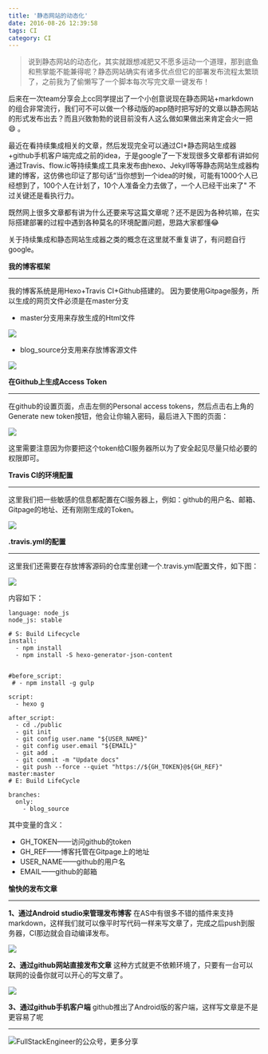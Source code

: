 ```yaml
---
title: '静态网站的动态化'
date: 2016-08-26 12:39:58
tags: CI
category: CI
---
```

>说到静态网站的动态化，其实就跟想减肥又不愿多运动一个道理，那到底鱼和熊掌能不能兼得呢？静态网站确实有诸多优点但它的部署发布流程太繁琐了，之前我为了偷懒写了一个脚本每次写完文章一键发布！

后来在一次team分享会上cc同学提出了一个小创意说现在静态网站+markdown的组合非常流行，我们可不可以做一个移动版的app随时把写好的文章以静态网站的形式发布出去？而且兴致勃勃的说目前没有人这么做如果做出来肯定会火一把😄 。

最近在看持续集成相关的文章，然后发现完全可以通过CI+静态网站生成器+github手机客户端完成之前的idea，于是google了一下发现很多文章都有讲如何通过Travis、flow.ic等持续集成工具来发布由hexo、Jekyll等等静态网站生成器构建的博客，这仿佛也印证了那句话“当你想到一个idea的时候，可能有1000个人已经想到了，100个人在计划了，10个人准备全力去做了，一个人已经干出来了" 不过关键还是看执行力。

既然网上很多文章都有讲为什么还要来写这篇文章呢？还不是因为各种坑嘛，在实际搭建部署的过程中遇到各种莫名的环境配置问题，思路大家都懂😂

关于持续集成和静态网站生成器之类的概念在这里就不重复讲了，有问题自行google。

**我的博客框架**
***
我的博客系统是用Hexo+Travis CI+Github搭建的。
因为要使用Gitpage服务，所以生成的网页文件必须是在master分支

* master分支用来存放生成的Html文件

![](https://github.com/logan62334/ImageArchive/raw/master/Android/23.png)

* blog_source分支用来存放博客源文件

![](https://github.com/logan62334/ImageArchive/raw/master/Android/24.png)

**在Github上生成Access Token**
***
在github的设置页面，点击左侧的Personal access tokens，然后点击右上角的Generate new token按钮，他会让你输入密码，最后进入下图的页面：

![](https://github.com/logan62334/ImageArchive/raw/master/Android/25.png)

这里需要注意因为你要把这个token给CI服务器所以为了安全起见尽量只给必要的权限即可。

**Travis CI的环境配置**
***
这里我们把一些敏感的信息都配置在CI服务器上，例如：github的用户名、邮箱、Gitpage的地址、还有刚刚生成的Token。

![](https://github.com/logan62334/ImageArchive/raw/master/Android/26.png)

**.travis.yml的配置**
***
这里我们还需要在存放博客源码的仓库里创建一个.travis.yml配置文件，如下图：

![](https://github.com/logan62334/ImageArchive/raw/master/Android/27.png)

内容如下：

```
language: node_js
node_js: stable

# S: Build Lifecycle
install:
  - npm install
  - npm install -S hexo-generator-json-content


#before_script:
 # - npm install -g gulp

script:
  - hexo g

after_script:
  - cd ./public
  - git init
  - git config user.name "${USER_NAME}"
  - git config user.email "${EMAIL}"
  - git add .
  - git commit -m "Update docs"
  - git push --force --quiet "https://${GH_TOKEN}@${GH_REF}" master:master
# E: Build LifeCycle

branches:
  only:
    - blog_source
```

其中变量的含义：
* GH_TOKEN——访问github的token
* GH_REF——博客托管在Gitpage上的地址
* USER_NAME——github的用户名
* EMAIL——github的邮箱

**愉快的发布文章**
***
**1、通过Android studio来管理发布博客**
在AS中有很多不错的插件来支持markdown，这样我们就可以像平时写代码一样来写文章了，完成之后push到服务器，CI那边就会自动编译发布。

![](https://github.com/logan62334/ImageArchive/raw/master/Android/29.png)

**2、通过github网站直接发布文章**
这种方式就更不依赖环境了，只要有一台可以联网的设备你就可以开心的写文章了。

![](https://github.com/logan62334/ImageArchive/raw/master/Android/30.png)

**3、通过github手机客户端**
github推出了Android版的客户端，这样写文章是不是更容易了呢
***

![FullStackEngineer的公众号，更多分享](https://github.com/logan62334/ImageArchive/raw/master/weixin/weixin.jpg)
